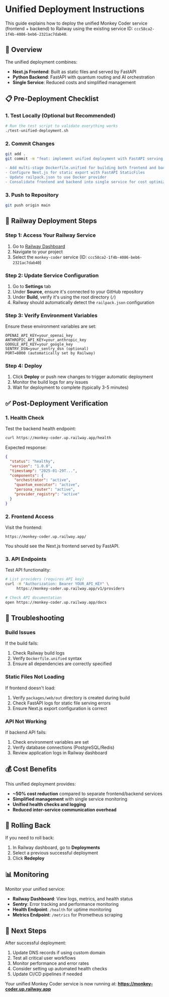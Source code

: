 # Unified Deployment Instructions

This guide explains how to deploy the unified Monkey Coder service (frontend + backend) to Railway using the existing service ID: `ccc58ca2-1f4b-4086-beb6-2321ac7dab40`.

## 🎯 Overview

The unified deployment combines:
- **Next.js Frontend**: Built as static files and served by FastAPI
- **Python Backend**: FastAPI with quantum routing and AI orchestration
- **Single Service**: Reduced costs and simplified management

## 📋 Pre-Deployment Checklist

### 1. Test Locally (Optional but Recommended)
```bash
# Run the test script to validate everything works
./test-unified-deployment.sh
```

### 2. Commit Changes
```bash
git add .
git commit -m "feat: implement unified deployment with FastAPI serving Next.js frontend

- Add multi-stage Dockerfile.unified for building both frontend and backend
- Configure Next.js for static export with FastAPI StaticFiles
- Update railpack.json to use Docker provider
- Consolidate frontend and backend into single service for cost optimization"
```

### 3. Push to Repository
```bash
git push origin main
```

## 🚀 Railway Deployment Steps

### Step 1: Access Your Railway Service
1. Go to [Railway Dashboard](https://railway.app/dashboard)
2. Navigate to your project
3. Select the `monkey-coder` service (ID: `ccc58ca2-1f4b-4086-beb6-2321ac7dab40`)

### Step 2: Update Service Configuration
1. Go to **Settings** tab
2. Under **Source**, ensure it's connected to your GitHub repository
3. Under **Build**, verify it's using the root directory (`/`)
4. Railway should automatically detect the `railpack.json` configuration

### Step 3: Verify Environment Variables
Ensure these environment variables are set:
```
OPENAI_API_KEY=your_openai_key
ANTHROPIC_API_KEY=your_anthropic_key  
GOOGLE_API_KEY=your_google_key
SENTRY_DSN=your_sentry_dsn (optional)
PORT=8000 (automatically set by Railway)
```

### Step 4: Deploy
1. Click **Deploy** or push new changes to trigger automatic deployment
2. Monitor the build logs for any issues
3. Wait for deployment to complete (typically 3-5 minutes)

## ✅ Post-Deployment Verification

### 1. Health Check
Test the backend health endpoint:
```bash
curl https://monkey-coder.up.railway.app/health
```

Expected response:
```json
{
  "status": "healthy",
  "version": "1.0.0",
  "timestamp": "2025-01-29T...",
  "components": {
    "orchestrator": "active",
    "quantum_executor": "active",
    "persona_router": "active",
    "provider_registry": "active"
  }
}
```

### 2. Frontend Access
Visit the frontend:
```
https://monkey-coder.up.railway.app/
```

You should see the Next.js frontend served by FastAPI.

### 3. API Endpoints
Test API functionality:
```bash
# List providers (requires API key)
curl -H "Authorization: Bearer YOUR_API_KEY" \
     https://monkey-coder.up.railway.app/v1/providers

# Check API documentation
open https://monkey-coder.up.railway.app/docs
```

## 🔧 Troubleshooting

### Build Issues
If the build fails:
1. Check Railway build logs
2. Verify `Dockerfile.unified` syntax
3. Ensure all dependencies are correctly specified

### Static Files Not Loading
If frontend doesn't load:
1. Verify `packages/web/out` directory is created during build
2. Check FastAPI logs for static file serving errors
3. Ensure Next.js export configuration is correct

### API Not Working
If backend API fails:
1. Check environment variables are set
2. Verify database connections (PostgreSQL/Redis)
3. Review application logs in Railway dashboard

## 💰 Cost Benefits

This unified deployment provides:
- **~50% cost reduction** compared to separate frontend/backend services
- **Simplified management** with single service monitoring
- **Unified health checks and logging**
- **Reduced inter-service communication overhead**

## 🔄 Rolling Back

If you need to roll back:
1. In Railway dashboard, go to **Deployments**
2. Select a previous successful deployment
3. Click **Redeploy**

## 📊 Monitoring

Monitor your unified service:
- **Railway Dashboard**: View logs, metrics, and health status
- **Sentry**: Error tracking and performance monitoring
- **Health Endpoint**: `/health` for uptime monitoring
- **Metrics Endpoint**: `/metrics` for Prometheus scraping

## 🎉 Next Steps

After successful deployment:
1. Update DNS records if using custom domain
2. Test all critical user workflows
3. Monitor performance and error rates
4. Consider setting up automated health checks
5. Update CI/CD pipelines if needed

Your unified Monkey Coder service is now running at:
**https://monkey-coder.up.railway.app**